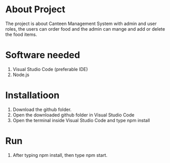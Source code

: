 # About Project

The project is about Canteen Management System with admin and user roles, the users can order food and the admin can mange and add or delete the food items.

# Software needed
1. Visual Studio Code (preferable IDE)
2. Node.js


# Installatioon

1. Download the github folder.
2. Open the downloaded github folder in Visual Studio Code
3. Open the terminal inside Visual Studio Code and type npm install



# Run 

1. After typing npm install, then type npm start.